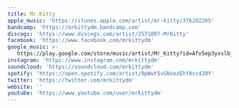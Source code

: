 ```yaml
---
title: Mr.Kitty
apple_music: 'https://itunes.apple.com/artist/mr-kitty/376202205'
bandcamp: 'https://mrkittydm.bandcamp.com'
discogs: 'https://www.discogs.com/artist/2571807-MrKitty'
facebook: 'https://www.facebook.com/mrkittydm'
google_music: >-
   https://play.google.com/store/music/artist/Mr_Kitty?id=Afv5ep3yxslbjeksf3usr7dvq2i
instagram: 'https://www.instagram.com/mrkittydm'
soundcloud: 'https://soundcloud.com/mrkittydm'
spotify: 'https://open.spotify.com/artist/0pWwt5vGNzezEhfAcc420Y'
twitter: 'https://twitter.com/mrkittydm'
website: ''
youtube: 'https://www.youtube.com/user/mrkittydm'
---
```

